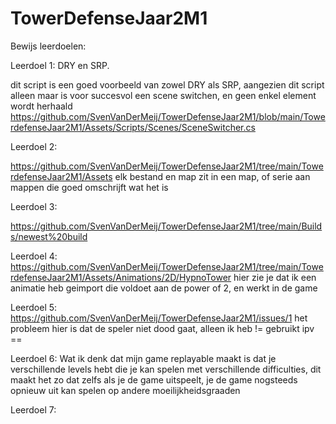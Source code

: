 # TowerDefenseJaar2M1

Bewijs leerdoelen:

Leerdoel 1: DRY en SRP.

dit script is een goed voorbeeld van zowel DRY als SRP, aangezien dit script alleen maar is voor succesvol een scene switchen, en geen enkel element wordt herhaald
https://github.com/SvenVanDerMeij/TowerDefenseJaar2M1/blob/main/TowerdefenseJaar2M1/Assets/Scripts/Scenes/SceneSwitcher.cs

Leerdoel 2: 

https://github.com/SvenVanDerMeij/TowerDefenseJaar2M1/tree/main/TowerdefenseJaar2M1/Assets
elk bestand en map zit in een map, of serie aan mappen die goed omschrijft wat het is

Leerdoel 3:

https://github.com/SvenVanDerMeij/TowerDefenseJaar2M1/tree/main/Builds/newest%20build

Leerdoel 4:
https://github.com/SvenVanDerMeij/TowerDefenseJaar2M1/tree/main/TowerdefenseJaar2M1/Assets/Animations/2D/HypnoTower
hier zie je dat ik een animatie heb geimport die voldoet aan de power of 2, en werkt in de game

Leerdoel 5:
https://github.com/SvenVanDerMeij/TowerDefenseJaar2M1/issues/1
het probleem hier is dat de speler niet dood gaat, alleen ik heb != gebruikt ipv ==

Leerdoel 6: 
Wat ik denk dat mijn game replayable maakt is dat je verschillende levels hebt die je kan spelen met verschillende difficulties, dit maakt het zo dat zelfs als je de game uitspeelt, je de game nogsteeds opnieuw uit kan spelen op andere moeilijkheidsgraaden

Leerdoel 7:

